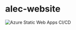 # alec-website

![Azure Static Web Apps CI/CD](https://github.com/atrievel/alec-website/workflows/Azure%20Static%20Web%20Apps%20CI/CD/badge.svg)